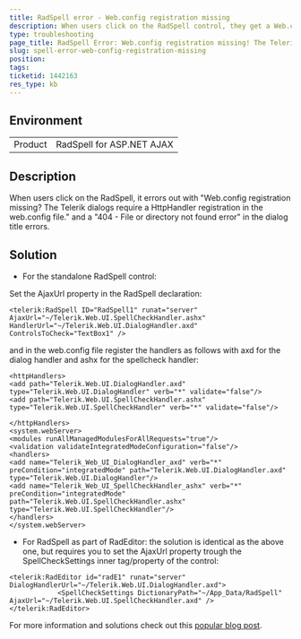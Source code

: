 ```yaml
---
title: RadSpell error - Web.config registration missing
description: When users click on the RadSpell control, they get a Web.config registration missing? and a 404 - File or directory not found error
type: troubleshooting
page_title: RadSpell Error: Web.config registration missing! The Telerik dialogs require a HttpHandler registration in the web.config file.
slug: spell-error-web-config-registration-missing
position: 
tags: 
ticketid: 1442163
res_type: kb
---
```


## Environment
<table>
	<tbody>
		<tr>
			<td>Product</td>
			<td>RadSpell for ASP.NET AJAX</td>
		</tr>
	</tbody>
</table>


## Description
When users click on the RadSpell, it errors out with "Web.config registration missing? The Telerik dialogs require a HttpHandler registration in the web.config file." and a "404 - File or directory not found error" in the dialog title errors.

## Solution
* For the standalone RadSpell control: 

Set the AjaxUrl property in the RadSpell declaration:

````ASP.NET
<telerik:RadSpell ID="RadSpell1" runat="server" AjaxUrl="~/Telerik.Web.UI.SpellCheckHandler.ashx" HandlerUrl="~/Telerik.Web.UI.DialogHandler.axd" ControlsToCheck="TextBox1" />
````

and in the web.config file register the handlers as follows with axd for the dialog handler and ashx for the spellcheck handler:

````ASP.NET
<httpHandlers>
<add path="Telerik.Web.UI.DialogHandler.axd" type="Telerik.Web.UI.DialogHandler" verb="*" validate="false"/>
<add path="Telerik.Web.UI.SpellCheckHandler.ashx" type="Telerik.Web.UI.SpellCheckHandler" verb="*" validate="false"/>

</httpHandlers>
<system.webServer>
<modules runAllManagedModulesForAllRequests="true"/>
<validation validateIntegratedModeConfiguration="false"/>
<handlers>
<add name="Telerik_Web_UI_DialogHandler_axd" verb="*" preCondition="integratedMode" path="Telerik.Web.UI.DialogHandler.axd" type="Telerik.Web.UI.DialogHandler"/>
<add name="Telerik_Web_UI_SpellCheckHandler_ashx" verb="*" preCondition="integratedMode" path="Telerik.Web.UI.SpellCheckHandler.ashx" type="Telerik.Web.UI.SpellCheckHandler"/>
</handlers>
</system.webServer>
````

* For RadSpell as part of RadEditor: the solution is identical as the above one, but requires you to set the AjaxUrl property trough the SpellCheckSettings inner tag/property of the control:

````ASP.NET
<telerik:RadEditor id="radE1" runat="server" DialogHandlerUrl="~/Telerik.Web.UI.DialogHandler.axd">
            <SpellCheckSettings DictionaryPath="~/App_Data/RadSpell"   AjaxUrl="~/Telerik.Web.UI.SpellCheckHandler.axd" />
</telerik:RadEditor>
````

For more information and solutions check out this [popular blog post](https://www.telerik.com/support/kb/aspnet-ajax/editor/details/error-web-config-registration-missing!-the-telerik-dialogs-require-a-httphandler-registration-in-the-web-config-file-).

